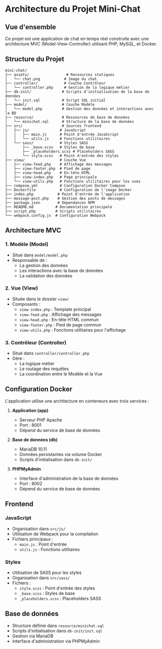 # Architecture du Projet Mini-Chat

## Vue d'ensemble
Ce projet est une application de chat en temps réel construite avec une architecture MVC (Model-View-Controller) utilisant PHP, MySQL, et Docker.

## Structure du Projet

```
mini-chat/
├── assets/                 # Ressources statiques
│   └── chat.png           # Image du chat
├── controller/            # Couche Contrôleur
│   └── controller.php     # Gestion de la logique métier
├── db-init/              # Scripts d'initialisation de la base de données
│   └── init.sql          # Script SQL initial
├── model/                # Couche Modèle
│   └── model.php         # Gestion des données et interactions avec la BD
├── resource/             # Ressources de base de données
│   └── minichat.sql      # Structure de la base de données
├── src/                  # Sources frontend
│   ├── js/              # JavaScript
│   │   ├── main.js      # Point d'entrée JavaScript
│   │   └── utils.js     # Fonctions utilitaires
│   └── sass/            # Styles SASS
│       ├── _base.scss   # Styles de base
│       ├── _placeholders.scss # Placeholders SASS
│       └── style.scss   # Point d'entrée des styles
├── view/                # Couche Vue
│   ├── view-feed.php    # Affichage des messages
│   ├── view-footer.php  # Pied de page
│   ├── view-head.php    # En-tête HTML
│   ├── view-index.php   # Page principale
│   └── view-utils.php   # Fonctions utilitaires pour les vues
├── compose.yml          # Configuration Docker Compose
├── Dockerfile           # Configuration de l'image Docker
├── index.php           # Point d'entrée de l'application
├── message-post.php    # Gestion des posts de messages
├── package.json        # Dépendances NPM
├── README.md          # Documentation principale
├── script.php         # Scripts utilitaires
└── webpack.config.js  # Configuration Webpack

```

## Architecture MVC

### 1. Modèle (Model)
- Situé dans `model/model.php`
- Responsable de :
  - La gestion des données
  - Les interactions avec la base de données
  - La validation des données

### 2. Vue (View)
- Située dans le dossier `view/`
- Composants :
  - `view-index.php` : Template principal
  - `view-feed.php` : Affichage des messages
  - `view-head.php` : En-tête HTML commun
  - `view-footer.php` : Pied de page commun
  - `view-utils.php` : Fonctions utilitaires pour l'affichage

### 3. Contrôleur (Controller)
- Situé dans `controller/controller.php`
- Gère :
  - La logique métier
  - Le routage des requêtes
  - La coordination entre le Modèle et la Vue

## Configuration Docker

L'application utilise une architecture en conteneurs avec trois services :

1. **Application (app)**
   - Serveur PHP Apache
   - Port : 8001
   - Dépend du service de base de données

2. **Base de données (db)**
   - MariaDB 10.11
   - Données persistantes via volume Docker
   - Scripts d'initialisation dans `db-init/`

3. **PHPMyAdmin**
   - Interface d'administration de la base de données
   - Port : 8002
   - Dépend du service de base de données

## Frontend

### JavaScript
- Organisation dans `src/js/`
- Utilisation de Webpack pour la compilation
- Fichiers principaux :
  - `main.js` : Point d'entrée
  - `utils.js` : Fonctions utilitaires

### Styles
- Utilisation de SASS pour les styles
- Organisation dans `src/sass/`
- Fichiers :
  - `style.scss` : Point d'entrée des styles
  - `_base.scss` : Styles de base
  - `_placeholders.scss` : Placeholders SASS

## Base de données

- Structure définie dans `resource/minichat.sql`
- Scripts d'initialisation dans `db-init/init.sql`
- Gestion via MariaDB
- Interface d'administration via PHPMyAdmin